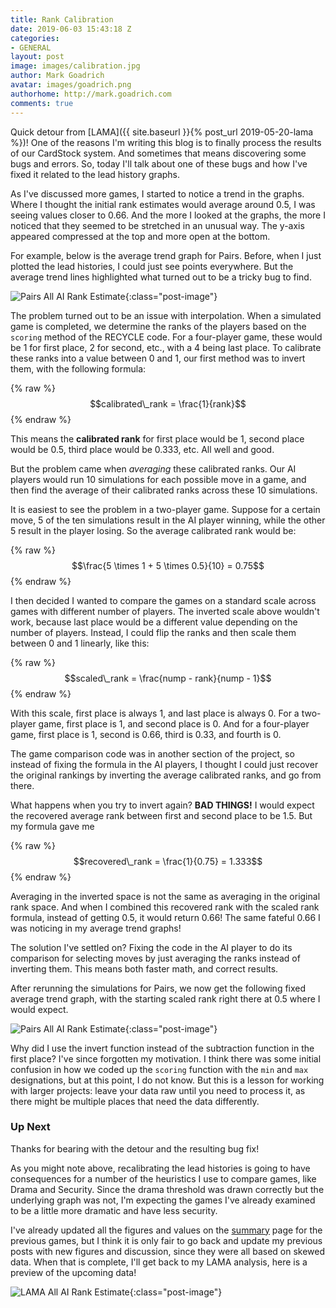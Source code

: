 ```yaml
---
title: Rank Calibration
date: 2019-06-03 15:43:18 Z
categories:
- GENERAL
layout: post
image: images/calibration.jpg
author: Mark Goadrich
avatar: images/goadrich.png
authorhome: http://mark.goadrich.com
comments: true
---
```


Quick detour from [LAMA]({{ site.baseurl }}{% post_url 2019-05-20-lama %})! One of the reasons I'm writing this blog is to finally process the results of our
CardStock system. And sometimes that means discovering some bugs and errors. So, today
I'll talk about one of these bugs and how I've fixed it related to the lead history graphs.

As I've discussed more games, I started to notice a trend in the graphs. Where I thought
the initial rank estimates would average around 0.5, I was seeing values closer to 0.66.
And the more I looked at the graphs, the more I noticed that they seemed to be stretched
in an unusual way. The y-axis appeared compressed at the top and more open at the bottom.

For example, below is the average trend graph for Pairs. Before, when I just plotted the
lead histories, I could just see points everywhere. But the average trend lines highlighted 
what turned out to be a tricky bug to find.

![Pairs All AI Rank Estimate]({{site.url}}{{site.baseurl}}/images/pairs/pairs-trends.png){:class="post-image"}

The problem turned out to be an issue with interpolation. When a simulated game is completed,
we determine the ranks of the players based on the `scoring` method of the RECYCLE code. For 
a four-player game, these would be 1 for first place, 2 for second, etc., with a 4 being
last place. To calibrate these ranks into a value between 0 and 1, our first method
was to invert them, with the following formula:

 {% raw %}
  $$calibrated\_rank = \frac{1}{rank}$$
 {% endraw %}

This means the **calibrated rank** for first place would be 1, second place would be 0.5, third place
would be 0.333, etc. All well and good.

But the problem came when *averaging* these calibrated ranks. Our AI players would run
10 simulations for each possible move in a game, and then find the average
of their calibrated ranks across these 10 simulations. 

It is easiest to see the problem in a two-player game. Suppose for a certain move,
5 of the ten simulations result in the AI player winning, while the other 5 result
in the player losing. So the average calibrated rank would be:

 {% raw %}
  $$\frac{5 \times 1 + 5 \times 0.5}{10} = 0.75$$
 {% endraw %}

I then decided I wanted to compare the games on a standard scale across games
with different number of players. The inverted scale above wouldn't work, because
last place would be a different value depending on the number of players.  Instead, I
could flip the ranks and then scale them between 0 and 1 linearly, like this:

 {% raw %}
  $$scaled\_rank = \frac{nump - rank}{nump - 1}$$
 {% endraw %}

With this scale, first place is always 1, and last place is always 0. 
For a two-player game, first place is 1, and second place is 0.
And for a four-player game, first place is 1, second is 0.66,
third is 0.33, and fourth is 0.

The game comparison code was in another section of the project, 
so instead of fixing the formula in the AI players, I thought 
I could just recover the original rankings by inverting the average calibrated ranks, 
and go from there.

What happens when you try to invert again? **BAD THINGS!** 
I would expect the recovered average rank between first
and second place to be 1.5. But my formula gave me

 {% raw %}
  $$recovered\_rank = \frac{1}{0.75} = 1.333$$
 {% endraw %}

Averaging in the inverted space is not the same as averaging in the original rank space.
And when I combined this recovered rank with the scaled rank formula, instead of
getting 0.5, it would return 0.66! The same fateful 0.66 I was noticing in my 
average trend graphs!

The solution I've settled on? Fixing the code in the AI player to do its comparison
for selecting moves by just averaging the ranks instead of inverting them. This means both faster math,
and correct results.

After rerunning the simulations for Pairs, we now get the following fixed average
trend graph, with the starting scaled rank right there at 0.5 where I would expect.

![Pairs All AI Rank Estimate]({{site.url}}{{site.baseurl}}/images/pairs/pairs-trends-fixed.png){:class="post-image"}

Why did I use the invert function instead of the subtraction function in the first place?
I've since forgotten my motivation. I think there was some initial confusion in how 
we coded up the `scoring` function with the `min` and `max` designations, but at this point,
I do not know. But this is a lesson for working with larger projects: leave your data raw 
until you need to process it, as there might be multiple places that need the data differently.

### Up Next

Thanks for bearing with the detour and the resulting bug fix!

As you might note above, recalibrating the lead histories is going to have
consequences for a number of the heuristics I use to compare games, like
Drama and Security. Since the drama threshold was drawn correctly but the 
underlying graph was not, I'm expecting the games I've already examined to 
be a little more dramatic and have less security.

I've already updated all the figures and values on the [summary]({{site.url}}{{site.baseurl}}/leads)
page for the previous games, but I think it is only fair to go back and
update my previous posts with new figures and discussion, since they were
all based on skewed data. When that is complete, I'll get back to my 
LAMA analysis, here is a preview of the upcoming data!

![LAMA All AI Rank Estimate]({{site.url}}{{site.baseurl}}/images/lama/lama-trends4.png){:class="post-image"}
